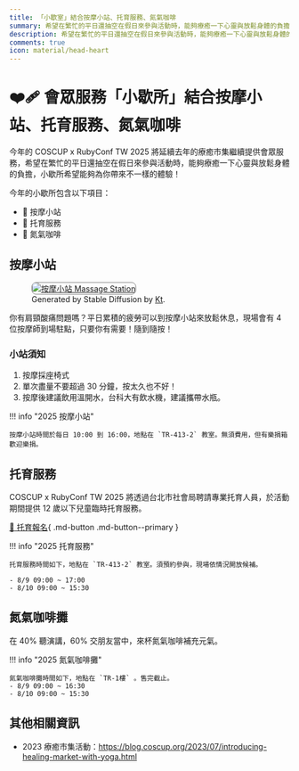```yaml
---
title: 「小歇室」結合按摩小站、托育服務、氮氣咖啡
summary: 希望在繁忙的平日還抽空在假日來參與活動時，能夠療癒一下心靈與放鬆身體的負擔，療癒市集希望能夠為你帶來不一樣的體驗！
description: 希望在繁忙的平日還抽空在假日來參與活動時，能夠療癒一下心靈與放鬆身體的負擔，療癒市集希望能夠為你帶來不一樣的體驗！
comments: true
icon: material/head-heart
---
```


# :mending_heart: 會眾服務「小歇所」結合按摩小站、托育服務、氮氣咖啡

今年的 COSCUP x RubyConf TW 2025 將延續去年的療癒市集繼續提供會眾服務，希望在繁忙的平日還抽空在假日來參與活動時，能夠療癒一下心靈與放鬆身體的負擔，小歇所希望能夠為你帶來不一樣的體驗！

今年的小歇所包含以下項目：

- 💆 按摩小站
- 🎨 托育服務
- 🛌 氮氣咖啡


## 按摩小站

<figure markdown="span">
    <a href="https://secretary.coscup.org/s3/img/2023_sd_massage.png">
        <img src="https://secretary.coscup.org/s3/img/2023_sd_massage.png"
            alt="按摩小站 Massage Station" title="按摩小站 Massage Station"
            style="border-radius: 8px;border:1px solid hsl(0, 0%, 50%);">
    </a>
    <figcaption>Generated by Stable Diffusion by <a href="https://www.linkedin.com/in/katy-huang-8560101b9">Kt</a>.</figcaption>
</figure>

你有肩頸酸痛問題嗎？平日累積的疲勞可以到按摩小站來放鬆休息，現場會有 4 位按摩師到場駐點，只要你有需要！隨到隨按！

### 小站須知

1. 按摩採座椅式
2. 單次盡量不要超過 30 分鐘，按太久也不好！
3. 按摩後建議飲用溫開水，台科大有飲水機，建議攜帶水瓶。

!!! info "2025 按摩小站"

    按摩小站時間於每日 10:00 到 16:00，地點在 `TR-413-2` 教室。無須費用，但有樂捐箱歡迎樂捐。

## 托育服務

COSCUP x RubyConf TW 2025 將透過台北市社會局聘請專業托育人員，於活動期間提供 12 歲以下兒童臨時托育服務。

[:hatched_chick: 托育報名](https://docs.google.com/forms/d/1ShAqLmkaDqEUPSAFZO-TC5QosZALA7DSwetylcoL-Vw/edit){ .md-button .md-button--primary }

!!! info "2025 托育服務"

    托育服務時間如下，地點在 `TR-413-2` 教室。須預約參與，現場依情況開放候補。

    - 8/9 09:00 ~ 17:00
    - 8/10 09:00 ~ 15:30

## 氮氣咖啡攤

在 40% 聽演講，60% 交朋友當中，來杯氮氣咖啡補充元氣。


!!! info "2025 氮氣咖啡攤"

    氮氣咖啡攤時間如下，地點在 `TR-1樓` 。售完截止。
    - 8/9 09:00 ~ 16:30
    - 8/10 09:00 ~ 15:30


## 其他相關資訊

- 2023 療癒市集活動：<https://blog.coscup.org/2023/07/introducing-healing-market-with-yoga.html>
